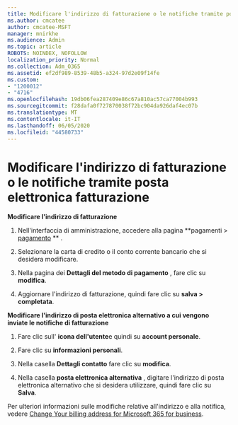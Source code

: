 ```yaml
---
title: Modificare l'indirizzo di fatturazione o le notifiche tramite posta elettronica fatturazione
ms.author: cmcatee
author: cmcatee-MSFT
manager: mnirkhe
ms.audience: Admin
ms.topic: article
ROBOTS: NOINDEX, NOFOLLOW
localization_priority: Normal
ms.collection: Adm_O365
ms.assetid: ef2df989-8539-48b5-a324-97d2e09f14fe
ms.custom:
- "1200012"
- "4716"
ms.openlocfilehash: 19db06fea287409e86c67a810ac57ca77004b993
ms.sourcegitcommit: f28dafa0f727870038f72bc904da926daf4ec07b
ms.translationtype: MT
ms.contentlocale: it-IT
ms.lasthandoff: 06/05/2020
ms.locfileid: "44580733"
---
```

# <a name="change-billing-address-or-billing-email-notifications"></a>Modificare l'indirizzo di fatturazione o le notifiche tramite posta elettronica fatturazione

**Modificare l'indirizzo di fatturazione**

1. Nell'interfaccia di amministrazione, accedere alla pagina **pagamenti > [pagamento](https://go.microsoft.com/fwlink/p/?linkid=2018806) ** .

2. Selezionare la carta di credito o il conto corrente bancario che si desidera modificare.

3. Nella pagina dei **Dettagli del metodo di pagamento** , fare clic su **modifica**.

4. Aggiornare l'indirizzo di fatturazione, quindi fare clic su **salva > completata**.

**Modificare l'indirizzo di posta elettronica alternativo a cui vengono inviate le notifiche di fatturazione** 

1. Fare clic sull' **icona dell'utente**e quindi su **account personale**.

2. Fare clic su **informazioni personali**.

3. Nella casella **Dettagli contatto** fare clic su **modifica**.

4. Nella casella **posta elettronica alternativa** , digitare l'indirizzo di posta elettronica alternativo che si desidera utilizzare, quindi fare clic su **Salva**.

Per ulteriori informazioni sulle modifiche relative all'indirizzo e alla notifica, vedere [Change Your billing address for Microsoft 365 for business](https://docs.microsoft.com/microsoft-365/commerce/billing-and-payments/change-your-billing-addresses?view=o365-worldwide).
